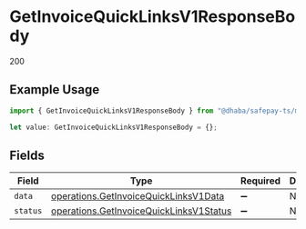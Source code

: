 # GetInvoiceQuickLinksV1ResponseBody

200

## Example Usage

```typescript
import { GetInvoiceQuickLinksV1ResponseBody } from "@dhaba/safepay-ts/models/operations";

let value: GetInvoiceQuickLinksV1ResponseBody = {};
```

## Fields

| Field                                                                                              | Type                                                                                               | Required                                                                                           | Description                                                                                        |
| -------------------------------------------------------------------------------------------------- | -------------------------------------------------------------------------------------------------- | -------------------------------------------------------------------------------------------------- | -------------------------------------------------------------------------------------------------- |
| `data`                                                                                             | [operations.GetInvoiceQuickLinksV1Data](../../models/operations/getinvoicequicklinksv1data.md)     | :heavy_minus_sign:                                                                                 | N/A                                                                                                |
| `status`                                                                                           | [operations.GetInvoiceQuickLinksV1Status](../../models/operations/getinvoicequicklinksv1status.md) | :heavy_minus_sign:                                                                                 | N/A                                                                                                |